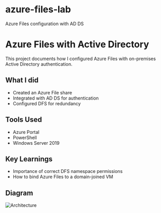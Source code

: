 # azure-files-lab
Azure Files configuration with AD DS

# Azure Files with Active Directory

This project documents how I configured Azure Files with on-premises Active Directory authentication.

## What I did
- Created an Azure File share
- Integrated with AD DS for authentication
- Configured DFS for redundancy

## Tools Used
- Azure Portal
- PowerShell
- Windows Server 2019

## Key Learnings
- Importance of correct DFS namespace permissions
- How to bind Azure Files to a domain-joined VM

## Diagram
![Architecture](diagram/azure-files-arch.png)

